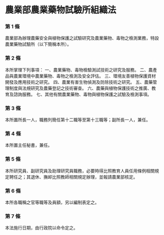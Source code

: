 # 農業部農業藥物試驗所組織法

### 第 1 條

農業部為辦理農藥安全與植物保護之試驗研究及農業藥物、毒物之檢測業務，特設農業藥物試驗所（以下簡稱本所）。

### 第 2 條

本所掌理下列事項：
一、農業藥物、毒物檢驗測試技術之研究及服務。
二、農產品與農業環境中農業藥物、毒物之檢測及安全評估。
三、環境友善植物保護資材開發及應用技術之研究。
四、農業有害生物偵測及防除技術之研究。
五、農藥管理制度與法規研究及農藥登記之技術審查。
六、農藥與植物保護技術之推廣、教育及諮詢服務。
七、其他有關農業藥物、毒物與植物保護之試驗及檢測事項。

### 第 3 條

本所置所長一人，職務列簡任第十二職等至第十三職等；副所長一人，兼任。

### 第 4 條

本所置主任秘書，兼任。

### 第 5 條

本所研究員、副研究員及助理研究員職務，必要時得比照教育人員任用條例相關規定聘任之；其退休、撫卹比照教師相關規定辦理，並報請農業部核定。

### 第 6 條

本所各職稱之官等職等及員額，另以編制表定之。

### 第 7 條

本法施行日期，由行政院以命令定之。
